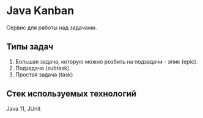 # Java Kanban

Сервис для работы над задачами.

## Типы задач
1. Большая задача, которую можно розбить на подзадачи - эпик (epic).
2. Подзадача (subtask).
3. Простая задача (task)

## Стек используемых технологий
Java 11, JUnit
